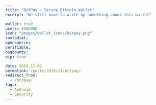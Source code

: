 ```yaml
---
title: "BitPay – Secure Bitcoin Wallet"
excerpt: "We still have to write up something about this wallet"

wallet: true
users: 1000000
icon: "images/wallet_icons/bitpay.png"
custodial:
opensource:
verifiable:
bugbounty:
wip: true

date: 2019-11-02
permalink: /posts/2019/11/bitpay/
redirect_from:
  - /bitpay/
tags:
  - Android
  - Security
---
```


